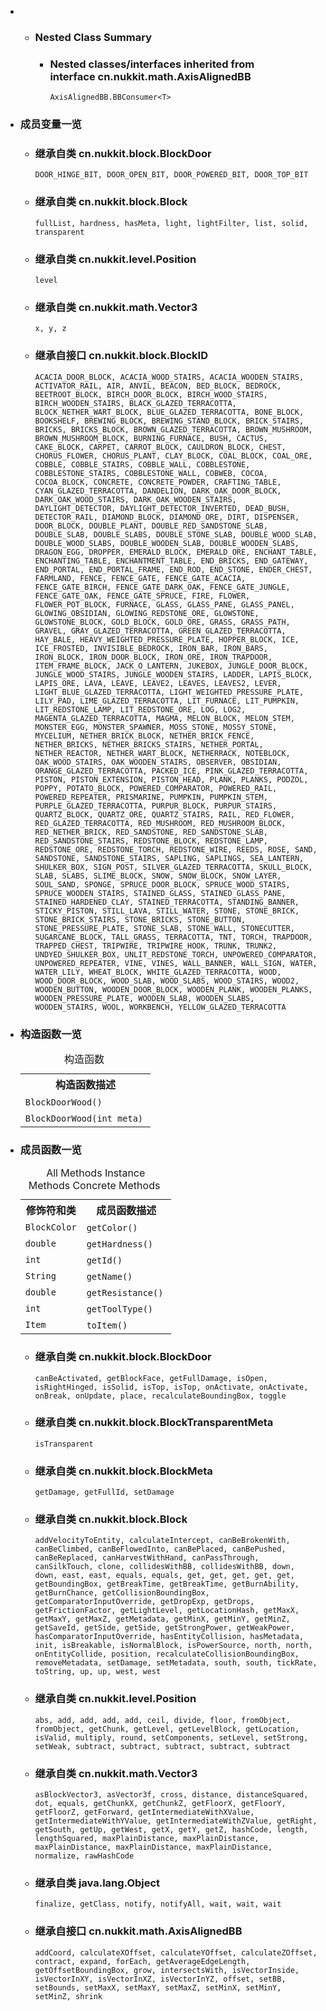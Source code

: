 <div class="summary">
<ul class="blockList">
<li class="blockList">
<!-- ======== NESTED CLASS SUMMARY ======== -->
<ul class="blockList">
<li class="blockList"><a name="nested.class.summary">
<!--   -->
</a>
<h3>Nested Class Summary</h3>
<ul class="blockList">
<li class="blockList"><a name="nested.classes.inherited.from.class.cn.nukkit.math.AxisAlignedBB">
<!--   -->
</a>
<h3>Nested classes/interfaces inherited from interface cn.nukkit.math.<a  title="interface in cn.nukkit.math">AxisAlignedBB</a></h3>
<code><a  title="interface in cn.nukkit.math">AxisAlignedBB.BBConsumer</a>&lt;<a  title="type parameter in AxisAlignedBB.BBConsumer">T</a>&gt;</code></li>
</ul>
</li>
</ul>  
<li class="blockList"><a name="field.summary">
<!--   -->
</a>
<h3>成员变量一览</h3>
<ul class="blockList">
<li class="blockList"><a name="fields.inherited.from.class.cn.nukkit.block.BlockDoor">
<!--   -->
</a>
<h3>继承自类 cn.nukkit.block.<a  title="class in cn.nukkit.block">BlockDoor</a></h3>
<code><a >DOOR_HINGE_BIT</a>, <a >DOOR_OPEN_BIT</a>, <a >DOOR_POWERED_BIT</a>, <a >DOOR_TOP_BIT</a></code></li>
</ul>
<ul class="blockList">
<li class="blockList"><a name="fields.inherited.from.class.cn.nukkit.block.Block">
<!--   -->
</a>
<h3>继承自类 cn.nukkit.block.<a  title="class in cn.nukkit.block">Block</a></h3>
<code><a >fullList</a>, <a >hardness</a>, <a >hasMeta</a>, <a >light</a>, <a >lightFilter</a>, <a >list</a>, <a >solid</a>, <a >transparent</a></code></li>
</ul>
<ul class="blockList">
<li class="blockList"><a name="fields.inherited.from.class.cn.nukkit.level.Position">
<!--   -->
</a>
<h3>继承自类 cn.nukkit.level.<a  title="class in cn.nukkit.level">Position</a></h3>
<code><a >level</a></code></li>
</ul>
<ul class="blockList">
<li class="blockList"><a name="fields.inherited.from.class.cn.nukkit.math.Vector3">
<!--   -->
</a>
<h3>继承自类 cn.nukkit.math.<a  title="class in cn.nukkit.math">Vector3</a></h3>
<code><a >x</a>, <a >y</a>, <a >z</a></code></li>
</ul>
<ul class="blockList">
<li class="blockList"><a name="fields.inherited.from.class.cn.nukkit.block.BlockID">
<!--   -->
</a>
<h3>继承自接口 cn.nukkit.block.<a  title="interface in cn.nukkit.block">BlockID</a></h3>
<code><a >ACACIA_DOOR_BLOCK</a>, <a >ACACIA_WOOD_STAIRS</a>, <a >ACACIA_WOODEN_STAIRS</a>, <a >ACTIVATOR_RAIL</a>, <a >AIR</a>, <a >ANVIL</a>, <a >BEACON</a>, <a >BED_BLOCK</a>, <a >BEDROCK</a>, <a >BEETROOT_BLOCK</a>, <a >BIRCH_DOOR_BLOCK</a>, <a >BIRCH_WOOD_STAIRS</a>, <a >BIRCH_WOODEN_STAIRS</a>, <a >BLACK_GLAZED_TERRACOTTA</a>, <a >BLOCK_NETHER_WART_BLOCK</a>, <a >BLUE_GLAZED_TERRACOTTA</a>, <a >BONE_BLOCK</a>, <a >BOOKSHELF</a>, <a >BREWING_BLOCK</a>, <a >BREWING_STAND_BLOCK</a>, <a >BRICK_STAIRS</a>, <a >BRICKS</a>, <a >BRICKS_BLOCK</a>, <a >BROWN_GLAZED_TERRACOTTA</a>, <a >BROWN_MUSHROOM</a>, <a >BROWN_MUSHROOM_BLOCK</a>, <a >BURNING_FURNACE</a>, <a >BUSH</a>, <a >CACTUS</a>, <a >CAKE_BLOCK</a>, <a >CARPET</a>, <a >CARROT_BLOCK</a>, <a >CAULDRON_BLOCK</a>, <a >CHEST</a>, <a >CHORUS_FLOWER</a>, <a >CHORUS_PLANT</a>, <a >CLAY_BLOCK</a>, <a >COAL_BLOCK</a>, <a >COAL_ORE</a>, <a >COBBLE</a>, <a >COBBLE_STAIRS</a>, <a >COBBLE_WALL</a>, <a >COBBLESTONE</a>, <a >COBBLESTONE_STAIRS</a>, <a >COBBLESTONE_WALL</a>, <a >COBWEB</a>, <a >COCOA</a>, <a >COCOA_BLOCK</a>, <a >CONCRETE</a>, <a >CONCRETE_POWDER</a>, <a >CRAFTING_TABLE</a>, <a >CYAN_GLAZED_TERRACOTTA</a>, <a >DANDELION</a>, <a >DARK_OAK_DOOR_BLOCK</a>, <a >DARK_OAK_WOOD_STAIRS</a>, <a >DARK_OAK_WOODEN_STAIRS</a>, <a >DAYLIGHT_DETECTOR</a>, <a >DAYLIGHT_DETECTOR_INVERTED</a>, <a >DEAD_BUSH</a>, <a >DETECTOR_RAIL</a>, <a >DIAMOND_BLOCK</a>, <a >DIAMOND_ORE</a>, <a >DIRT</a>, <a >DISPENSER</a>, <a >DOOR_BLOCK</a>, <a >DOUBLE_PLANT</a>, <a >DOUBLE_RED_SANDSTONE_SLAB</a>, <a >DOUBLE_SLAB</a>, <a >DOUBLE_SLABS</a>, <a >DOUBLE_STONE_SLAB</a>, <a >DOUBLE_WOOD_SLAB</a>, <a >DOUBLE_WOOD_SLABS</a>, <a >DOUBLE_WOODEN_SLAB</a>, <a >DOUBLE_WOODEN_SLABS</a>, <a >DRAGON_EGG</a>, <a >DROPPER</a>, <a >EMERALD_BLOCK</a>, <a >EMERALD_ORE</a>, <a >ENCHANT_TABLE</a>, <a >ENCHANTING_TABLE</a>, <a >ENCHANTMENT_TABLE</a>, <a >END_BRICKS</a>, <a >END_GATEWAY</a>, <a >END_PORTAL</a>, <a >END_PORTAL_FRAME</a>, <a >END_ROD</a>, <a >END_STONE</a>, <a >ENDER_CHEST</a>, <a >FARMLAND</a>, <a >FENCE</a>, <a >FENCE_GATE</a>, <a >FENCE_GATE_ACACIA</a>, <a >FENCE_GATE_BIRCH</a>, <a >FENCE_GATE_DARK_OAK</a>, <a >FENCE_GATE_JUNGLE</a>, <a >FENCE_GATE_OAK</a>, <a >FENCE_GATE_SPRUCE</a>, <a >FIRE</a>, <a >FLOWER</a>, <a >FLOWER_POT_BLOCK</a>, <a >FURNACE</a>, <a >GLASS</a>, <a >GLASS_PANE</a>, <a >GLASS_PANEL</a>, <a >GLOWING_OBSIDIAN</a>, <a >GLOWING_REDSTONE_ORE</a>, <a >GLOWSTONE</a>, <a >GLOWSTONE_BLOCK</a>, <a >GOLD_BLOCK</a>, <a >GOLD_ORE</a>, <a >GRASS</a>, <a >GRASS_PATH</a>, <a >GRAVEL</a>, <a >GRAY_GLAZED_TERRACOTTA</a>, <a >GREEN_GLAZED_TERRACOTTA</a>, <a >HAY_BALE</a>, <a >HEAVY_WEIGHTED_PRESSURE_PLATE</a>, <a >HOPPER_BLOCK</a>, <a >ICE</a>, <a >ICE_FROSTED</a>, <a >INVISIBLE_BEDROCK</a>, <a >IRON_BAR</a>, <a >IRON_BARS</a>, <a >IRON_BLOCK</a>, <a >IRON_DOOR_BLOCK</a>, <a >IRON_ORE</a>, <a >IRON_TRAPDOOR</a>, <a >ITEM_FRAME_BLOCK</a>, <a >JACK_O_LANTERN</a>, <a >JUKEBOX</a>, <a >JUNGLE_DOOR_BLOCK</a>, <a >JUNGLE_WOOD_STAIRS</a>, <a >JUNGLE_WOODEN_STAIRS</a>, <a >LADDER</a>, <a >LAPIS_BLOCK</a>, <a >LAPIS_ORE</a>, <a >LAVA</a>, <a >LEAVE</a>, <a >LEAVE2</a>, <a >LEAVES</a>, <a >LEAVES2</a>, <a >LEVER</a>, <a >LIGHT_BLUE_GLAZED_TERRACOTTA</a>, <a >LIGHT_WEIGHTED_PRESSURE_PLATE</a>, <a >LILY_PAD</a>, <a >LIME_GLAZED_TERRACOTTA</a>, <a >LIT_FURNACE</a>, <a >LIT_PUMPKIN</a>, <a >LIT_REDSTONE_LAMP</a>, <a >LIT_REDSTONE_ORE</a>, <a >LOG</a>, <a >LOG2</a>, <a >MAGENTA_GLAZED_TERRACOTTA</a>, <a >MAGMA</a>, <a >MELON_BLOCK</a>, <a >MELON_STEM</a>, <a >MONSTER_EGG</a>, <a >MONSTER_SPAWNER</a>, <a >MOSS_STONE</a>, <a >MOSSY_STONE</a>, <a >MYCELIUM</a>, <a >NETHER_BRICK_BLOCK</a>, <a >NETHER_BRICK_FENCE</a>, <a >NETHER_BRICKS</a>, <a >NETHER_BRICKS_STAIRS</a>, <a >NETHER_PORTAL</a>, <a >NETHER_REACTOR</a>, <a >NETHER_WART_BLOCK</a>, <a >NETHERRACK</a>, <a >NOTEBLOCK</a>, <a >OAK_WOOD_STAIRS</a>, <a >OAK_WOODEN_STAIRS</a>, <a >OBSERVER</a>, <a >OBSIDIAN</a>, <a >ORANGE_GLAZED_TERRACOTTA</a>, <a >PACKED_ICE</a>, <a >PINK_GLAZED_TERRACOTTA</a>, <a >PISTON</a>, <a >PISTON_EXTENSION</a>, <a >PISTON_HEAD</a>, <a >PLANK</a>, <a >PLANKS</a>, <a >PODZOL</a>, <a >POPPY</a>, <a >POTATO_BLOCK</a>, <a >POWERED_COMPARATOR</a>, <a >POWERED_RAIL</a>, <a >POWERED_REPEATER</a>, <a >PRISMARINE</a>, <a >PUMPKIN</a>, <a >PUMPKIN_STEM</a>, <a >PURPLE_GLAZED_TERRACOTTA</a>, <a >PURPUR_BLOCK</a>, <a >PURPUR_STAIRS</a>, <a >QUARTZ_BLOCK</a>, <a >QUARTZ_ORE</a>, <a >QUARTZ_STAIRS</a>, <a >RAIL</a>, <a >RED_FLOWER</a>, <a >RED_GLAZED_TERRACOTTA</a>, <a >RED_MUSHROOM</a>, <a >RED_MUSHROOM_BLOCK</a>, <a >RED_NETHER_BRICK</a>, <a >RED_SANDSTONE</a>, <a >RED_SANDSTONE_SLAB</a>, <a >RED_SANDSTONE_STAIRS</a>, <a >REDSTONE_BLOCK</a>, <a >REDSTONE_LAMP</a>, <a >REDSTONE_ORE</a>, <a >REDSTONE_TORCH</a>, <a >REDSTONE_WIRE</a>, <a >REEDS</a>, <a >ROSE</a>, <a >SAND</a>, <a >SANDSTONE</a>, <a >SANDSTONE_STAIRS</a>, <a >SAPLING</a>, <a >SAPLINGS</a>, <a >SEA_LANTERN</a>, <a >SHULKER_BOX</a>, <a >SIGN_POST</a>, <a >SILVER_GLAZED_TERRACOTTA</a>, <a >SKULL_BLOCK</a>, <a >SLAB</a>, <a >SLABS</a>, <a >SLIME_BLOCK</a>, <a >SNOW</a>, <a >SNOW_BLOCK</a>, <a >SNOW_LAYER</a>, <a >SOUL_SAND</a>, <a >SPONGE</a>, <a >SPRUCE_DOOR_BLOCK</a>, <a >SPRUCE_WOOD_STAIRS</a>, <a >SPRUCE_WOODEN_STAIRS</a>, <a >STAINED_GLASS</a>, <a >STAINED_GLASS_PANE</a>, <a >STAINED_HARDENED_CLAY</a>, <a >STAINED_TERRACOTTA</a>, <a >STANDING_BANNER</a>, <a >STICKY_PISTON</a>, <a >STILL_LAVA</a>, <a >STILL_WATER</a>, <a >STONE</a>, <a >STONE_BRICK</a>, <a >STONE_BRICK_STAIRS</a>, <a >STONE_BRICKS</a>, <a >STONE_BUTTON</a>, <a >STONE_PRESSURE_PLATE</a>, <a >STONE_SLAB</a>, <a >STONE_WALL</a>, <a >STONECUTTER</a>, <a >SUGARCANE_BLOCK</a>, <a >TALL_GRASS</a>, <a >TERRACOTTA</a>, <a >TNT</a>, <a >TORCH</a>, <a >TRAPDOOR</a>, <a >TRAPPED_CHEST</a>, <a >TRIPWIRE</a>, <a >TRIPWIRE_HOOK</a>, <a >TRUNK</a>, <a >TRUNK2</a>, <a >UNDYED_SHULKER_BOX</a>, <a >UNLIT_REDSTONE_TORCH</a>, <a >UNPOWERED_COMPARATOR</a>, <a >UNPOWERED_REPEATER</a>, <a >VINE</a>, <a >VINES</a>, <a >WALL_BANNER</a>, <a >WALL_SIGN</a>, <a >WATER</a>, <a >WATER_LILY</a>, <a >WHEAT_BLOCK</a>, <a >WHITE_GLAZED_TERRACOTTA</a>, <a >WOOD</a>, <a >WOOD_DOOR_BLOCK</a>, <a >WOOD_SLAB</a>, <a >WOOD_SLABS</a>, <a >WOOD_STAIRS</a>, <a >WOOD2</a>, <a >WOODEN_BUTTON</a>, <a >WOODEN_DOOR_BLOCK</a>, <a >WOODEN_PLANK</a>, <a >WOODEN_PLANKS</a>, <a >WOODEN_PRESSURE_PLATE</a>, <a >WOODEN_SLAB</a>, <a >WOODEN_SLABS</a>, <a >WOODEN_STAIRS</a>, <a >WOOL</a>, <a >WORKBENCH</a>, <a >YELLOW_GLAZED_TERRACOTTA</a></code></li>
</ul>
</li>
</ul>
<!-- ======== CONSTRUCTOR SUMMARY ======== -->
<ul class="blockList">
<li class="blockList"><a name="constructor.summary">
<!--   -->
</a>
<h3>构造函数一览</h3>
<table class="memberSummary" border="0" cellpadding="3" cellspacing="0" summary="Constructor Summary table, listing constructors, and an explanation">
<caption><span>构造函数</span><span class="tabEnd"> </span></caption>
<tr>
<th>构造函数描述</th>
</tr>
<tr class="altColor">
<td class="colOne"><code><span class="memberNameLink"><a >BlockDoorWood</a></span>()</code> </td>
</tr>
<tr class="rowColor">
<td class="colOne"><code><span class="memberNameLink"><a >BlockDoorWood</a></span>(int meta)</code> </td>
</tr>
</table>
</li>
</ul>
<!-- ========== METHOD SUMMARY =========== -->
<ul class="blockList">
<li class="blockList"><a name="method.summary">
<!--   -->
</a>
<h3>成员函数一览</h3>
<table class="memberSummary" border="0" cellpadding="3" cellspacing="0" summary="Method Summary table, listing methods, and an explanation">
<caption><span id="t0" class="activeTableTab"><span>All Methods</span><span class="tabEnd"> </span></span><span id="t2" class="tableTab"><span><a >Instance Methods</a></span><span class="tabEnd"> </span></span><span id="t4" class="tableTab"><span><a >Concrete Methods</a></span><span class="tabEnd"> </span></span></caption>
<tr>
<th>修饰符和类</th>
<th>成员函数描述</th>
</tr>
<tr id="i0" class="altColor">
<td class="colFirst"><code><a  title="class in cn.nukkit.utils">BlockColor</a></code></td>
<td class="colLast"><code><span class="memberNameLink"><a >getColor</a></span>()</code> </td>
</tr>
<tr id="i1" class="rowColor">
<td class="colFirst"><code>double</code></td>
<td class="colLast"><code><span class="memberNameLink"><a >getHardness</a></span>()</code> </td>
</tr>
<tr id="i2" class="altColor">
<td class="colFirst"><code>int</code></td>
<td class="colLast"><code><span class="memberNameLink"><a >getId</a></span>()</code> </td>
</tr>
<tr id="i3" class="rowColor">
<td class="colFirst"><code><a  title="class or interface in java.lang">String</a></code></td>
<td class="colLast"><code><span class="memberNameLink"><a >getName</a></span>()</code> </td>
</tr>
<tr id="i4" class="altColor">
<td class="colFirst"><code>double</code></td>
<td class="colLast"><code><span class="memberNameLink"><a >getResistance</a></span>()</code> </td>
</tr>
<tr id="i5" class="rowColor">
<td class="colFirst"><code>int</code></td>
<td class="colLast"><code><span class="memberNameLink"><a >getToolType</a></span>()</code> </td>
</tr>
<tr id="i6" class="altColor">
<td class="colFirst"><code><a  title="class in cn.nukkit.item">Item</a></code></td>
<td class="colLast"><code><span class="memberNameLink"><a >toItem</a></span>()</code> </td>
</tr>
</table>
<ul class="blockList">
<li class="blockList"><a name="methods.inherited.from.class.cn.nukkit.block.BlockDoor">
<!--   -->
</a>
<h3>继承自类 cn.nukkit.block.<a  title="class in cn.nukkit.block">BlockDoor</a></h3>
<code><a >canBeActivated</a>, <a >getBlockFace</a>, <a >getFullDamage</a>, <a >isOpen</a>, <a >isRightHinged</a>, <a >isSolid</a>, <a >isTop</a>, <a >isTop</a>, <a >onActivate</a>, <a >onActivate</a>, <a >onBreak</a>, <a >onUpdate</a>, <a >place</a>, <a >recalculateBoundingBox</a>, <a >toggle</a></code></li>
</ul>
<ul class="blockList">
<li class="blockList"><a name="methods.inherited.from.class.cn.nukkit.block.BlockTransparentMeta">
<!--   -->
</a>
<h3>继承自类 cn.nukkit.block.<a  title="class in cn.nukkit.block">BlockTransparentMeta</a></h3>
<code><a >isTransparent</a></code></li>
</ul>
<ul class="blockList">
<li class="blockList"><a name="methods.inherited.from.class.cn.nukkit.block.BlockMeta">
<!--   -->
</a>
<h3>继承自类 cn.nukkit.block.<a  title="class in cn.nukkit.block">BlockMeta</a></h3>
<code><a >getDamage</a>, <a >getFullId</a>, <a >setDamage</a></code></li>
</ul>
<ul class="blockList">
<li class="blockList"><a name="methods.inherited.from.class.cn.nukkit.block.Block">
<!--   -->
</a>
<h3>继承自类 cn.nukkit.block.<a  title="class in cn.nukkit.block">Block</a></h3>
<code><a >addVelocityToEntity</a>, <a >calculateIntercept</a>, <a >canBeBrokenWith</a>, <a >canBeClimbed</a>, <a >canBeFlowedInto</a>, <a >canBePlaced</a>, <a >canBePushed</a>, <a >canBeReplaced</a>, <a >canHarvestWithHand</a>, <a >canPassThrough</a>, <a >canSilkTouch</a>, <a >clone</a>, <a >collidesWithBB</a>, <a >collidesWithBB</a>, <a >down</a>, <a >down</a>, <a >east</a>, <a >east</a>, <a >equals</a>, <a >equals</a>, <a >get</a>, <a >get</a>, <a >get</a>, <a >get</a>, <a >get</a>, <a >getBoundingBox</a>, <a >getBreakTime</a>, <a >getBreakTime</a>, <a >getBurnAbility</a>, <a >getBurnChance</a>, <a >getCollisionBoundingBox</a>, <a >getComparatorInputOverride</a>, <a >getDropExp</a>, <a >getDrops</a>, <a >getFrictionFactor</a>, <a >getLightLevel</a>, <a >getLocationHash</a>, <a >getMaxX</a>, <a >getMaxY</a>, <a >getMaxZ</a>, <a >getMetadata</a>, <a >getMinX</a>, <a >getMinY</a>, <a >getMinZ</a>, <a >getSaveId</a>, <a >getSide</a>, <a >getSide</a>, <a >getStrongPower</a>, <a >getWeakPower</a>, <a >hasComparatorInputOverride</a>, <a >hasEntityCollision</a>, <a >hasMetadata</a>, <a >init</a>, <a >isBreakable</a>, <a >isNormalBlock</a>, <a >isPowerSource</a>, <a >north</a>, <a >north</a>, <a >onEntityCollide</a>, <a >position</a>, <a >recalculateCollisionBoundingBox</a>, <a >removeMetadata</a>, <a >setDamage</a>, <a >setMetadata</a>, <a >south</a>, <a >south</a>, <a >tickRate</a>, <a >toString</a>, <a >up</a>, <a >up</a>, <a >west</a>, <a >west</a></code></li>
</ul>
<ul class="blockList">
<li class="blockList"><a name="methods.inherited.from.class.cn.nukkit.level.Position">
<!--   -->
</a>
<h3>继承自类 cn.nukkit.level.<a  title="class in cn.nukkit.level">Position</a></h3>
<code><a >abs</a>, <a >add</a>, <a >add</a>, <a >add</a>, <a >add</a>, <a >ceil</a>, <a >divide</a>, <a >floor</a>, <a >fromObject</a>, <a >fromObject</a>, <a >getChunk</a>, <a >getLevel</a>, <a >getLevelBlock</a>, <a >getLocation</a>, <a >isValid</a>, <a >multiply</a>, <a >round</a>, <a >setComponents</a>, <a >setLevel</a>, <a >setStrong</a>, <a >setWeak</a>, <a >subtract</a>, <a >subtract</a>, <a >subtract</a>, <a >subtract</a>, <a >subtract</a></code></li>
</ul>
<ul class="blockList">
<li class="blockList"><a name="methods.inherited.from.class.cn.nukkit.math.Vector3">
<!--   -->
</a>
<h3>继承自类 cn.nukkit.math.<a  title="class in cn.nukkit.math">Vector3</a></h3>
<code><a >asBlockVector3</a>, <a >asVector3f</a>, <a >cross</a>, <a >distance</a>, <a >distanceSquared</a>, <a >dot</a>, <a >equals</a>, <a >getChunkX</a>, <a >getChunkZ</a>, <a >getFloorX</a>, <a >getFloorY</a>, <a >getFloorZ</a>, <a >getForward</a>, <a >getIntermediateWithXValue</a>, <a >getIntermediateWithYValue</a>, <a >getIntermediateWithZValue</a>, <a >getRight</a>, <a >getSouth</a>, <a >getUp</a>, <a >getWest</a>, <a >getX</a>, <a >getY</a>, <a >getZ</a>, <a >hashCode</a>, <a >length</a>, <a >lengthSquared</a>, <a >maxPlainDistance</a>, <a >maxPlainDistance</a>, <a >maxPlainDistance</a>, <a >maxPlainDistance</a>, <a >maxPlainDistance</a>, <a >normalize</a>, <a >rawHashCode</a></code></li>
</ul>
<ul class="blockList">
<li class="blockList"><a name="methods.inherited.from.class.java.lang.Object">
<!--   -->
</a>
<h3>继承自类 java.lang.<a  title="class or interface in java.lang">Object</a></h3>
<code><a  title="class or interface in java.lang">finalize</a>, <a  title="class or interface in java.lang">getClass</a>, <a  title="class or interface in java.lang">notify</a>, <a  title="class or interface in java.lang">notifyAll</a>, <a  title="class or interface in java.lang">wait</a>, <a  title="class or interface in java.lang">wait</a>, <a  title="class or interface in java.lang">wait</a></code></li>
</ul>
<ul class="blockList">
<li class="blockList"><a name="methods.inherited.from.class.cn.nukkit.math.AxisAlignedBB">
<!--   -->
</a>
<h3>继承自接口 cn.nukkit.math.<a  title="interface in cn.nukkit.math">AxisAlignedBB</a></h3>
<code><a >addCoord</a>, <a >calculateXOffset</a>, <a >calculateYOffset</a>, <a >calculateZOffset</a>, <a >contract</a>, <a >expand</a>, <a >forEach</a>, <a >getAverageEdgeLength</a>, <a >getOffsetBoundingBox</a>, <a >grow</a>, <a >intersectsWith</a>, <a >isVectorInside</a>, <a >isVectorInXY</a>, <a >isVectorInXZ</a>, <a >isVectorInYZ</a>, <a >offset</a>, <a >setBB</a>, <a >setBounds</a>, <a >setMaxX</a>, <a >setMaxY</a>, <a >setMaxZ</a>, <a >setMinX</a>, <a >setMinY</a>, <a >setMinZ</a>, <a >shrink</a></code></li>
</ul>
</li>
</ul>
</li>
</ul>
</div>
